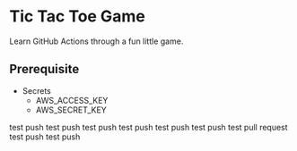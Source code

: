 # Tic Tac Toe Game

Learn GitHub Actions through a fun little game.

## Prerequisite
- Secrets
  - AWS_ACCESS_KEY
  - AWS_SECRET_KEY

test push
test push
test push
test push
test push
test push
test pull request
test push
test push
